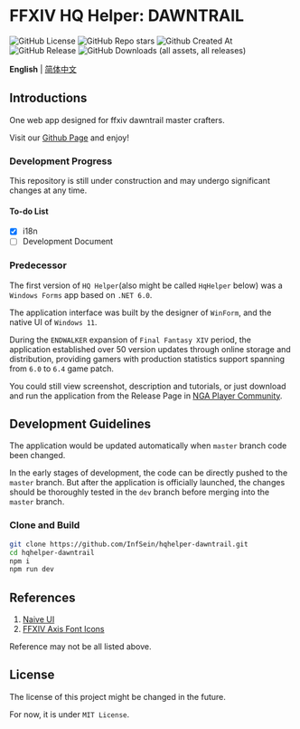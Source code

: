 # FFXIV HQ Helper: DAWNTRAIL

![GitHub License](https://img.shields.io/github/license/InfSein/hqhelper-dawntrail?style=flat&logo=github) ![GitHub Repo stars](https://img.shields.io/github/stars/InfSein/hqhelper-dawntrail?style=flat&logo=github) ![Github Created At](https://img.shields.io/github/created-at/InfSein/hqhelper-dawntrail?style=flat&logo=github) <br>
![GitHub Release](https://img.shields.io/github/v/release/InfSein/hqhelper-dawntrail?style=flat&logo=github) ![GitHub Downloads (all assets, all releases)](https://img.shields.io/github/downloads/InfSein/hqhelper-dawntrail/total?style=flat&logo=github)

**English** | [简体中文](https://github.com/InfSein/hqhelper-dawntrail/blob/master/README-ZH.md)

## Introductions

One web app designed for ffxiv dawntrail master crafters.

Visit our [Github Page](https://infsein.github.io/hqhelper-dawntrail/) and enjoy!

### Development Progress

This repository is still under construction and may undergo significant changes at any time.

#### To-do List

- [x] i18n
- [ ] Development Document

### Predecessor

The first version of `HQ Helper`(also might be called `HqHelper` below) was a `Windows Forms` app based on `.NET 6.0`. 

The application interface was built by the designer of `WinForm`, and the native UI of `Windows 11`.

During the `ENDWALKER` expansion of `Final Fantasy XIV` period, the application established over 50 version updates through online storage and distribution,
providing gamers with production statistics support spanning from `6.0` to `6.4` game patch.

You could still view screenshot, description and tutorials, or just download and run the application from the Release Page in [NGA Player Community](https://bbs.nga.cn/read.php?tid=31596099).

## Development Guidelines

The application would be updated automatically when `master` branch code been changed.

In the early stages of development, the code can be directly pushed to the `master` branch. 
But after the application is officially launched,
the changes should be thoroughly tested in the `dev` branch
before merging into the `master` branch.

### Clone and Build

```sh
git clone https://github.com/InfSein/hqhelper-dawntrail.git
cd hqhelper-dawntrail
npm i
npm run dev
```

## References

1. [Naive UI](https://github.com/tusen-ai/naive-ui)
2. [FFXIV Axis Font Icons](https://github.com/thewakingsands/ffxiv-axis-font-icons)

Reference may not be all listed above.

## License

The license of this project might be changed in the future.

For now, it is under `MIT License`.